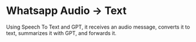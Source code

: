 # Whatsapp Audio -> Text
Using Speech To Text and GPT, it receives an audio message, converts it to text, summarizes it with GPT, and forwards it.